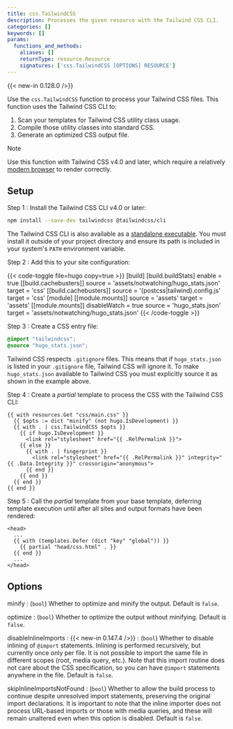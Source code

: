 ```yaml
---
title: css.TailwindCSS
description: Processes the given resource with the Tailwind CSS CLI.
categories: []
keywords: []
params:
  functions_and_methods:
    aliases: []
    returnType: resource.Resource
    signatures: ['css.TailwindCSS [OPTIONS] RESOURCE']
---
```


{{< new-in 0.128.0 />}}

Use the `css.TailwindCSS` function to process your Tailwind CSS files. This function uses the Tailwind CSS CLI to:

1. Scan your templates for Tailwind CSS utility class usage.
1. Compile those utility classes into standard CSS.
1. Generate an optimized CSS output file.

> [!note]
> Use this function with Tailwind CSS v4.0 and later, which require a relatively [modern browser] to render correctly.

[modern browser]: https://tailwindcss.com/docs/compatibility#browser-support

## Setup

Step 1
: Install the Tailwind CSS CLI v4.0 or later:

  ```sh {copy=true}
  npm install --save-dev tailwindcss @tailwindcss/cli
  ```

  The Tailwind CSS CLI is also available as a [standalone executable]. You must install it outside of your project directory and ensure its path is included in your system's `PATH` environment variable.

  [standalone executable]: https://github.com/tailwindlabs/tailwindcss/releases/latest

Step 2
: Add this to your site configuration:

  {{< code-toggle file=hugo copy=true >}}
  [build]
    [build.buildStats]
      enable = true
    [[build.cachebusters]]
      source = 'assets/notwatching/hugo_stats\.json'
      target = 'css'
    [[build.cachebusters]]
      source = '(postcss|tailwind)\.config\.js'
      target = 'css'
  [module]
    [[module.mounts]]
      source = 'assets'
      target = 'assets'
    [[module.mounts]]
      disableWatch = true
      source = 'hugo_stats.json'
      target = 'assets/notwatching/hugo_stats.json'
  {{< /code-toggle >}}

Step 3
: Create a CSS entry file:

  ```css {file="assets/css/main.css" copy=true}
  @import "tailwindcss";
  @source "hugo_stats.json";
  ```

  Tailwind CSS respects `.gitignore` files. This means that if `hugo_stats.json` is listed in your `.gitignore` file, Tailwind CSS will ignore it. To make `hugo_stats.json` available to Tailwind CSS you must explicitly source it as shown in the example above.

Step 4
: Create a _partial_ template to process the CSS with the Tailwind CSS CLI:

  ```go-html-template {file="layouts/_partials/css.html" copy=true}
  {{ with resources.Get "css/main.css" }}
    {{ $opts := dict "minify" (not hugo.IsDevelopment) }}
    {{ with . | css.TailwindCSS $opts }}
      {{ if hugo.IsDevelopment }}
        <link rel="stylesheet" href="{{ .RelPermalink }}">
      {{ else }}
        {{ with . | fingerprint }}
          <link rel="stylesheet" href="{{ .RelPermalink }}" integrity="{{ .Data.Integrity }}" crossorigin="anonymous">
        {{ end }}
      {{ end }}
    {{ end }}
  {{ end }}
  ```

Step 5
: Call the _partial_ template from your base template, deferring template execution until after all sites and output formats have been rendered:

  ```go-html-template {file="layouts/baseof.html" copy=true}
  <head>
    ...
    {{ with (templates.Defer (dict "key" "global")) }}
      {{ partial "head/css.html" . }}
    {{ end }}
    ...
  </head>
  ```

## Options

minify
: (`bool`) Whether to optimize and minify the output. Default is `false`.

optimize
: (`bool`) Whether to optimize the output without minifying. Default is `false`.

disableInlineImports
: {{< new-in 0.147.4 />}}
: (`bool`) Whether to disable inlining of `@import` statements. Inlining is performed recursively, but currently once only per file. It is not possible to import the same file in different scopes (root, media query, etc.). Note that this import routine does not care about the CSS specification, so you can have `@import` statements anywhere in the file. Default is `false`.

skipInlineImportsNotFound
: (`bool`) Whether to allow the build process to continue despite unresolved import statements, preserving the original import declarations. It is important to note that the inline importer does not process URL-based imports or those with media queries, and these will remain unaltered even when this option is disabled. Default is `false`.
